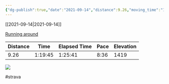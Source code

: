 ```yaml
---
{"dg-publish":true,"date":"2021-09-14","distance":9.26,"moving_time":"1:19:45","elapsed_time":"1:25:41","pace":"8:36","total_elevation_gain":1419,"url":"https://www.strava.com/activities/5961685016","permalink":"/01-personal/strava/2021-09-14-running-around/","dgPassFrontmatter":true}
---
```



[[2021-09-14\|2021-09-14]]

[Running around](https://www.strava.com/activities/5961685016)

| Distance | Time    | Elapsed Time | Pace | Elevation |
| -------- | ------- | ------------ | ---- | --------- |
| 9.26     | 1:19:45 | 1:25:41      | 8:36 | 1419      |



    
![](https://dgtzuqphqg23d.cloudfront.net/szlN9QzUNbLDcUreIbt2SR_CxVWj7-qQTQm5NJNeux8-768x576.jpg)

    

#strava
